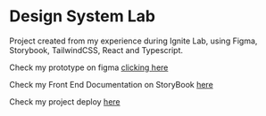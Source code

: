 # Design System Lab

Project created from my experience during Ignite Lab, using Figma, Storybook, TailwindCSS, React and Typescript.

Check my prototype on figma [clicking here](https://www.figma.com/file/QrYh7NzAZ5PHx4nPDVGg9t/Design-System?node-id=1%3A2)

Check my Front End Documentation on StoryBook [here](https://mattsilverio.github.io/design-system-lab/?path=/story/components-button--default)

Check my project deploy [here](https://design-system-3dssm0bf9-mattsilverio.vercel.app/)
